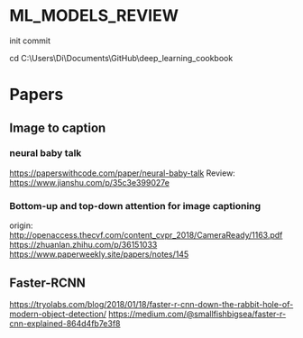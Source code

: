 # ML_MODELS_REVIEW
init commit

cd C:\Users\Di\Documents\GitHub\deep_learning_cookbook



# Papers

## Image to caption
### neural baby talk
https://paperswithcode.com/paper/neural-baby-talk
Review: https://www.jianshu.com/p/35c3e399027e


### Bottom-up and top-down attention for image captioning
origin: http://openaccess.thecvf.com/content_cvpr_2018/CameraReady/1163.pdf
https://zhuanlan.zhihu.com/p/36151033
https://www.paperweekly.site/papers/notes/145


## Faster-RCNN
https://tryolabs.com/blog/2018/01/18/faster-r-cnn-down-the-rabbit-hole-of-modern-object-detection/
https://medium.com/@smallfishbigsea/faster-r-cnn-explained-864d4fb7e3f8
